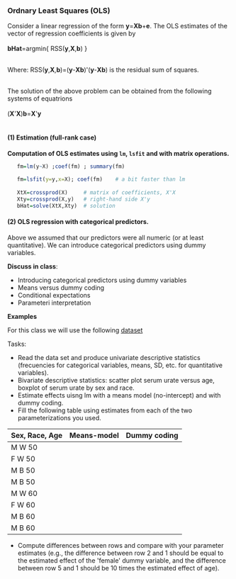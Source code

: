 ### Ordnary Least Squares (OLS)

Consider a linear regression of the form **y**=**Xb**+**e**. The OLS estimates of the vector of regression coefficients is given by
<br />
<br />
      **bHat**=argmin{  RSS(**y**,**X**,**b**) }
<br />
<br />

Where:   RSS(**y**,**X**,**b**)=(**y**-**Xb**)'(**y**-**Xb**) is the residual sum of squares.
<br />
<br />

The solution of the above problem can be obtained from the following systems of equatrions
<br />
<br />
(**X**'**X**)**b**=**X**'**y**
<br />
<br />

#### (1) Estimation (full-rank case)

**Computation of OLS estimates using `lm`, `lsfit` and with matrix operations.**

```r
   fm=lm(y~X) ;coef(fm) ; summary(fm)
   
   fm=lsfit(y=y,x=X); coef(fm)    # a bit faster than lm
   
   XtX=crossprod(X)     # matrix of coefficients, X'X
   Xty=crossprod(X,y)   # right-hand side X'y
   bHat=solve(XtX,Xty)  # solution

```

#### (2) OLS regression with categorical predictors.

Above we assumed that our predictors were all numeric (or at least quantitative). We can introduce categorical predictors using dummy variables. 

**Discuss in class**:
  * Introducing categorical predictors using dummy variables
  * Means versus dummy coding
  * Conditional expectations
  * Parameteri interpretation
     

**Examples**

For this class we will use the following [dataset](https://www.dropbox.com/s/iwkmmytsulmkwjf/gout.txt?dl=0)

Tasks:
  * Read the data set and produce univariate descriptive statistics (frecuencies for categorical variables, means, SD, etc. for quantitative variables).
  * Bivariate descriptive statistics: scatter plot serum urate versus age, boxplot of serum urate by sex and race.
  * Estimate effects uisng lm with a means model (no-intercept) and with dummy coding.
  * Fill the following table using estimates from each of the two parameterizations you used.
     
     
| Sex, Race, Age          | Means-model        | Dummy coding|
| ------------- |:-------------:| -----:|
| M  W  50     |  |  |
| F  W  50      |      |    |
| M  B  50  |      |     |
| M  B  50  |      |     |
| M  W  60     |  |  |
| F  W  60      |      |    |
| M  B  60  |      |     |
| M  B  60  |      |     |
  * Compute differences between rows and compare with your parameter estimates (e.g., the difference between row 2 and 1 should be equal to the estimated effect of the 'female' dummy variable, and the difference between row 5 and 1 should be 10 times the estimated effect of age).


